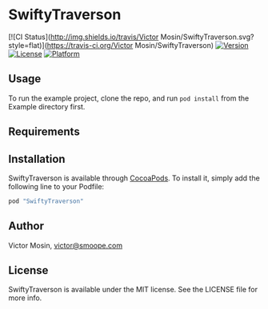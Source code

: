 # SwiftyTraverson

[![CI Status](http://img.shields.io/travis/Victor Mosin/SwiftyTraverson.svg?style=flat)](https://travis-ci.org/Victor Mosin/SwiftyTraverson)
[![Version](https://img.shields.io/cocoapods/v/SwiftyTraverson.svg?style=flat)](http://cocoapods.org/pods/SwiftyTraverson)
[![License](https://img.shields.io/cocoapods/l/SwiftyTraverson.svg?style=flat)](http://cocoapods.org/pods/SwiftyTraverson)
[![Platform](https://img.shields.io/cocoapods/p/SwiftyTraverson.svg?style=flat)](http://cocoapods.org/pods/SwiftyTraverson)

## Usage

To run the example project, clone the repo, and run `pod install` from the Example directory first.

## Requirements

## Installation

SwiftyTraverson is available through [CocoaPods](http://cocoapods.org). To install
it, simply add the following line to your Podfile:

```ruby
pod "SwiftyTraverson"
```

## Author

Victor Mosin, victor@smoope.com

## License

SwiftyTraverson is available under the MIT license. See the LICENSE file for more info.
